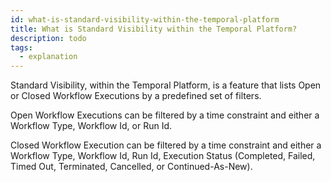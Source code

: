 ```yaml
---
id: what-is-standard-visibility-within-the-temporal-platform
title: What is Standard Visibility within the Temporal Platform?
description: todo
tags:
  - explanation
---
```


Standard Visibility, within the Temporal Platform, is a feature that lists Open or Closed Workflow Executions by a predefined set of filters.

Open Workflow Executions can be filtered by a time constraint and either a Workflow Type, Workflow Id, or Run Id.

Closed Workflow Execution can be filtered by a time constraint and either a Workflow Type, Workflow Id, Run Id, Execution Status (Completed, Failed, Timed Out, Terminated, Cancelled, or Continued-As-New).
